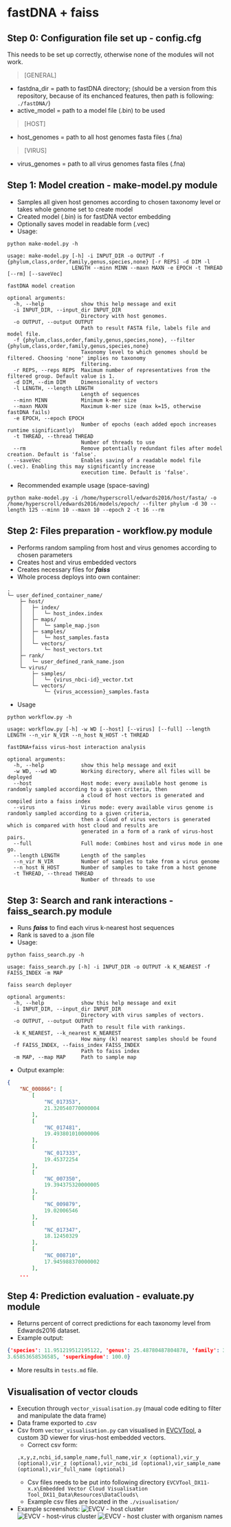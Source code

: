 # fastDNA + faiss
## Step 0: Configuration file set up - config.cfg
This needs to be set up correctly, otherwise none of the modules will not work.
> [GENERAL]

- fastdna_dir = path to fastDNA directory; (should be a version from this repository, because of its enchanced features, then path is following: `./fastDNA/`)
- active_model = path to a model file (.bin) to be used 

> [HOST]

- host_genomes = path to all host genomes fasta files (.fna)

> [VIRUS]

- virus_genomes = path to all virus genomes fasta files (.fna)

## Step 1: Model creation - make-model.py module
- Samples all given host genomes according to chosen taxonomy level or takes whole genome set to create model
- Created model (.bin) is for fastDNA vector embedding
- Optionally saves model in readable form (.vec)
- Usage:
```commandline
python make-model.py -h

usage: make-model.py [-h] -i INPUT_DIR -o OUTPUT -f {phylum,class,order,family,genus,species,none} [-r REPS] -d DIM -l
                     LENGTH --minn MINN --maxn MAXN -e EPOCH -t THREAD [--rm] [--saveVec]

fastDNA model creation

optional arguments:
  -h, --help            show this help message and exit
  -i INPUT_DIR, --input_dir INPUT_DIR
                        Directory with host genomes.
  -o OUTPUT, --output OUTPUT
                        Path to result FASTA file, labels file and model file.
  -f {phylum,class,order,family,genus,species,none}, --filter {phylum,class,order,family,genus,species,none}
                        Taxonomy level to which genomes should be filtered. Choosing 'none' implies no taxonomy
                        filtering.
  -r REPS, --reps REPS  Maximum number of representatives from the filtered group. Default value is 1.
  -d DIM, --dim DIM     Dimensionality of vectors
  -l LENGTH, --length LENGTH
                        Length of sequences
  --minn MINN           Minimum k-mer size
  --maxn MAXN           Maximum k-mer size (max k=15, otherwise fastDNA fails)
  -e EPOCH, --epoch EPOCH
                        Number of epochs (each added epoch increases runtime significantly)
  -t THREAD, --thread THREAD
                        Number of threads to use
  --rm                  Remove potentially redundant files after model creation. Default is 'false'.
  --saveVec             Enables saving of a readable model file (.vec). Enabling this may significantly increase
                        execution time. Default is 'false'.
```
- Recommended example usage (space-saving)
```commandline
python make-model.py -i /home/hyperscroll/edwards2016/host/fasta/ -o /home/hyperscroll/edwards2016/models/epoch/ --filter phylum -d 30 --length 125 --minn 10 --maxn 10 --epoch 2 -t 16 --rm
```
## Step 2: Files preparation - workflow.py module
- Performs random sampling from host and virus genomes according to chosen parameters
- Creates host and virus embedded vectors
- Creates necessary files for _**faiss**_ 
- Whole process deploys into own container:
```
.
└─ user_defined_container_name/
    ├─ host/
    │   ├─ index/
    │   │   └─ host_index.index
    │   ├─ maps/
    │   │   └─ sample_map.json
    │   ├─ samples/
    │   │   └─ host_samples.fasta
    │   └─ vectors/
    │       └─ host_vectors.txt
    ├─ rank/
    │   └─ user_defined_rank_name.json
    └─ virus/
        ├─ samples/
        │   └─ {virus_nbci-id}_vector.txt
        └─ vectors/
            └─ {virus_accession}_samples.fasta
```
- Usage
```commandline
python workflow.py -h

usage: workflow.py [-h] -w WD [--host] [--virus] [--full] --length LENGTH --n_vir N_VIR --n_host N_HOST -t THREAD

fastDNA+faiss virus-host interaction analysis

optional arguments:
  -h, --help            show this help message and exit
  -w WD, --wd WD        Working directory, where all files will be deployed
  --host                Host mode: every available host genome is randomly sampled according to a given criteria, then
                        a cloud of host vectors is generated and compiled into a faiss index
  --virus               Virus mode: every available virus genome is randomly sampled according to a given criteria,
                        then a cloud of virus vectors is generated which is compared with host cloud and results are
                        generated in a form of a rank of virus-host pairs.
  --full                Full mode: Combines host and virus mode in one go.
  --length LENGTH       Length of the samples
  --n_vir N_VIR         Number of samples to take from a virus genome
  --n_host N_HOST       Number of samples to take from a host genome
  -t THREAD, --thread THREAD
                        Number of threads to use
```
## Step 3: Search and rank interactions - faiss_search.py module
- Runs _**faiss**_ to find each virus k-nearest host sequences 
- Rank is saved to a .json file
- Usage:
```commandline
python faiss_search.py -h

usage: faiss_search.py [-h] -i INPUT_DIR -o OUTPUT -k K_NEAREST -f FAISS_INDEX -m MAP

faiss search deployer

optional arguments:
  -h, --help            show this help message and exit
  -i INPUT_DIR, --input_dir INPUT_DIR
                        Directory with virus samples of vectors.
  -o OUTPUT, --output OUTPUT
                        Path to result file with rankings.
  -k K_NEAREST, --k_nearest K_NEAREST
                        How many (k) nearest samples should be found
  -f FAISS_INDEX, --faiss_index FAISS_INDEX
                        Path to faiss index
  -m MAP, --map MAP     Path to sample map
```
- Output example:
```json
{
    "NC_000866": [
        [
            "NC_017353",
            21.320540770000004
        ],
        [
            "NC_017481",
            19.493801010000006
        ],
        [
            "NC_017333",
            19.45372254
        ],
        [
            "NC_007350",
            19.394375320000005
        ],
        [
            "NC_009879",
            19.02006546
        ],
        [
            "NC_017347",
            18.12450329
        ],
        [
            "NC_008710",
            17.945988370000002
        ],
    ...
```
## Step 4: Prediction evaluation - evaluate.py module
- Returns percent of correct predictions for each taxonomy level from Edwards2016 dataset.
- Example output:
```json
{'species': 11.951219512195122, 'genus': 25.48780487804878, 'family': 35.24390243902439, 'order': 45.24390243902439, 'class': 56.95121951219512, 'phylum': 6
3.65853658536585, 'superkingdom': 100.0}
```
- More results in `tests.md` file.
## Visualisation of vector clouds
- Execution through `vector_visualisation.py` (maual code editing to filter and manipulate the data frame)
- Data frame exported to .csv
- Csv from `vector_visualisation.py` can visualised in [EVCVTool](https://mega.nz/folder/yr52VKSL#55mQ4PSO3C1eUqMAJecemA), a custom 3D viewer for virus-host embedded vectors.
  - Correct csv form:
  ```csv
  ,x,y,z,ncbi_id,sample_name,full_name,vir_x (optional),vir_y (optional),vir_z (optional),vir_ncbi_id (optional),vir_sample_name (optional),vir_full_name (optional)
  ```
  - Csv files needs to be put into following directory `EVCVTool_DX11-x.x\Embedded Vector Cloud Visualisation Tool_DX11_Data\Resources\DataClouds\`
  - Example csv files are located in the `./visualisation/`
- Example screenshots:
![EVCV - host cluster](../master/docs/evcv_1.png)
![EVCV - host-virus cluster](../master/docs/evcv_2.png)
![EVCV - host cluster with organism names](../master/docs/evcv_3.png)
